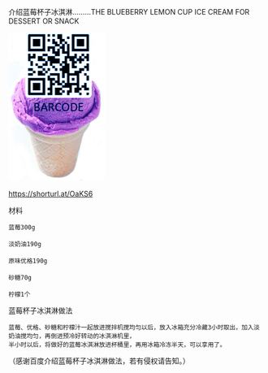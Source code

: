介绍蓝莓杯子冰淇淋………THE BLUEBERRY LEMON CUP ICE CREAM FOR DESSERT OR SNACK


![介绍蓝莓杯子冰淇淋](https://github.com/ywangnccu/ywang/blob/main/images/BLUEBERRY_CUP_ICECREAM.jpg)

https://shorturl.at/OaKS6

材料

    蓝莓300g

    淡奶油190g

    原味优格190g

    砂糖70g

    柠檬1个

 

蓝莓杯子冰淇淋做法

    蓝莓、优格、砂糖和柠檬汁一起放进搅拌机搅均匀以后，放入冰箱充分冷藏3小时取出，加入淡奶油搅均匀，再倒进预冷好转动的冰淇淋机里，
    半小时以后，将做好的蓝莓冰淇淋放进杯桶里，再用冰箱冷冻半天，可以享用了。

 

（感谢百度介绍蓝莓杯子冰淇淋做法，若有侵权请告知。）
